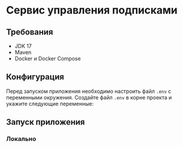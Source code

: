 # Сервис управления подписками

## Требования
- JDK 17
- Maven
- Docker и Docker Compose

## Конфигурация
Перед запуском приложения необходимо настроить файл `.env` с переменными окружения.
Создайте файл `.env` в корне проекта и укажите следующие переменные:

## Запуск приложения

### Локально